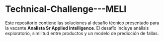 # Technical-Challenge---MELI
Este repositorio contiene las soluciones al desafío técnico presentado para la vacante **Analista Sr Applied Intelligence**. El desafío incluye análisis exploratorio, similitud entre productos y un modelo de predicción de fallas.
